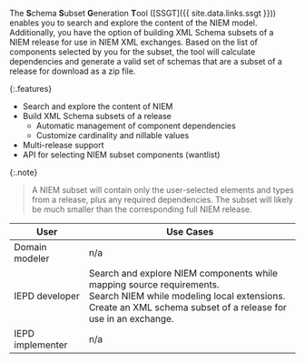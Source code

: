 
The **S**chema **S**ubset **G**eneration **T**ool ([SSGT]({{ site.data.links.ssgt }}))
enables you to search and explore the
content of the NIEM model. Additionally, you have the option of
building XML Schema subsets of a NIEM release for use in NIEM XML
exchanges. Based on the list of components selected by you
for the subset, the tool will calculate dependencies and generate
a valid set of schemas that are a subset of a release for
download as a zip file.

{:.features}
- Search and explore the content of NIEM
- Build XML Schema subsets of a release
  - Automatic management of component dependencies
  - Customize cardinality and nillable values
- Multi-release support
- API for selecting NIEM subset components (wantlist)

{:.note}
> A NIEM subset will contain only the user-selected elements and
> types from a release, plus any required dependencies. The
> subset will likely be much smaller than the corresponding full
> NIEM release.

| User | Use Cases |
| ---- | --------- |
| Domain modeler | n/a |
| IEPD developer | Search and explore NIEM components while mapping source requirements. <br> Search NIEM while modeling local extensions. <br> Create an XML schema subset of a release for use in an exchange. |
| IEPD implementer | n/a |
